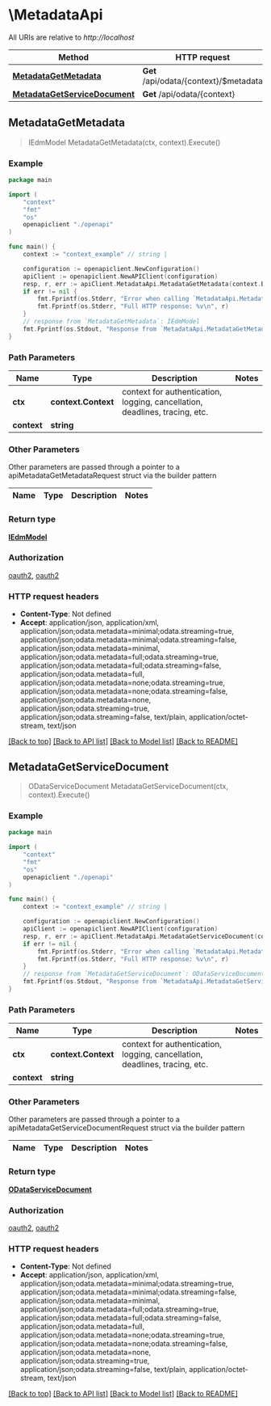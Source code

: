 # \MetadataApi

All URIs are relative to *http://localhost*

Method | HTTP request | Description
------------- | ------------- | -------------
[**MetadataGetMetadata**](MetadataApi.md#MetadataGetMetadata) | **Get** /api/odata/{context}/$metadata | 
[**MetadataGetServiceDocument**](MetadataApi.md#MetadataGetServiceDocument) | **Get** /api/odata/{context} | 



## MetadataGetMetadata

> IEdmModel MetadataGetMetadata(ctx, context).Execute()



### Example

```go
package main

import (
    "context"
    "fmt"
    "os"
    openapiclient "./openapi"
)

func main() {
    context := "context_example" // string | 

    configuration := openapiclient.NewConfiguration()
    apiClient := openapiclient.NewAPIClient(configuration)
    resp, r, err := apiClient.MetadataApi.MetadataGetMetadata(context.Background(), context).Execute()
    if err != nil {
        fmt.Fprintf(os.Stderr, "Error when calling `MetadataApi.MetadataGetMetadata``: %v\n", err)
        fmt.Fprintf(os.Stderr, "Full HTTP response: %v\n", r)
    }
    // response from `MetadataGetMetadata`: IEdmModel
    fmt.Fprintf(os.Stdout, "Response from `MetadataApi.MetadataGetMetadata`: %v\n", resp)
}
```

### Path Parameters


Name | Type | Description  | Notes
------------- | ------------- | ------------- | -------------
**ctx** | **context.Context** | context for authentication, logging, cancellation, deadlines, tracing, etc.
**context** | **string** |  | 

### Other Parameters

Other parameters are passed through a pointer to a apiMetadataGetMetadataRequest struct via the builder pattern


Name | Type | Description  | Notes
------------- | ------------- | ------------- | -------------


### Return type

[**IEdmModel**](IEdmModel.md)

### Authorization

[oauth2](../README.md#oauth2), [oauth2](../README.md#oauth2)

### HTTP request headers

- **Content-Type**: Not defined
- **Accept**: application/json, application/xml, application/json;odata.metadata=minimal;odata.streaming=true, application/json;odata.metadata=minimal;odata.streaming=false, application/json;odata.metadata=minimal, application/json;odata.metadata=full;odata.streaming=true, application/json;odata.metadata=full;odata.streaming=false, application/json;odata.metadata=full, application/json;odata.metadata=none;odata.streaming=true, application/json;odata.metadata=none;odata.streaming=false, application/json;odata.metadata=none, application/json;odata.streaming=true, application/json;odata.streaming=false, text/plain, application/octet-stream, text/json

[[Back to top]](#) [[Back to API list]](../README.md#documentation-for-api-endpoints)
[[Back to Model list]](../README.md#documentation-for-models)
[[Back to README]](../README.md)


## MetadataGetServiceDocument

> ODataServiceDocument MetadataGetServiceDocument(ctx, context).Execute()



### Example

```go
package main

import (
    "context"
    "fmt"
    "os"
    openapiclient "./openapi"
)

func main() {
    context := "context_example" // string | 

    configuration := openapiclient.NewConfiguration()
    apiClient := openapiclient.NewAPIClient(configuration)
    resp, r, err := apiClient.MetadataApi.MetadataGetServiceDocument(context.Background(), context).Execute()
    if err != nil {
        fmt.Fprintf(os.Stderr, "Error when calling `MetadataApi.MetadataGetServiceDocument``: %v\n", err)
        fmt.Fprintf(os.Stderr, "Full HTTP response: %v\n", r)
    }
    // response from `MetadataGetServiceDocument`: ODataServiceDocument
    fmt.Fprintf(os.Stdout, "Response from `MetadataApi.MetadataGetServiceDocument`: %v\n", resp)
}
```

### Path Parameters


Name | Type | Description  | Notes
------------- | ------------- | ------------- | -------------
**ctx** | **context.Context** | context for authentication, logging, cancellation, deadlines, tracing, etc.
**context** | **string** |  | 

### Other Parameters

Other parameters are passed through a pointer to a apiMetadataGetServiceDocumentRequest struct via the builder pattern


Name | Type | Description  | Notes
------------- | ------------- | ------------- | -------------


### Return type

[**ODataServiceDocument**](ODataServiceDocument.md)

### Authorization

[oauth2](../README.md#oauth2), [oauth2](../README.md#oauth2)

### HTTP request headers

- **Content-Type**: Not defined
- **Accept**: application/json, application/xml, application/json;odata.metadata=minimal;odata.streaming=true, application/json;odata.metadata=minimal;odata.streaming=false, application/json;odata.metadata=minimal, application/json;odata.metadata=full;odata.streaming=true, application/json;odata.metadata=full;odata.streaming=false, application/json;odata.metadata=full, application/json;odata.metadata=none;odata.streaming=true, application/json;odata.metadata=none;odata.streaming=false, application/json;odata.metadata=none, application/json;odata.streaming=true, application/json;odata.streaming=false, text/plain, application/octet-stream, text/json

[[Back to top]](#) [[Back to API list]](../README.md#documentation-for-api-endpoints)
[[Back to Model list]](../README.md#documentation-for-models)
[[Back to README]](../README.md)


